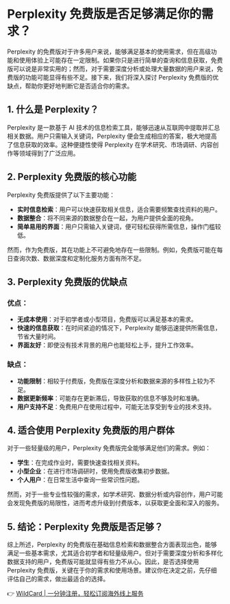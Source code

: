# Perplexity 免费版是否足够满足你的需求？

Perplexity 的免费版对于许多用户来说，能够满足基本的使用需求，但在高级功能和使用体验上可能存在一定限制。如果你只是进行简单的查询和信息获取，免费版可以说是非常实用的；然而，对于需要深度分析或处理大量数据的用户来说，免费版的功能可能显得有些不足。接下来，我们将深入探讨 Perplexity 免费版的优缺点，帮助你更好地判断它是否适合你的需求。

## 1. 什么是 Perplexity？

Perplexity 是一款基于 AI 技术的信息检索工具，能够迅速从互联网中提取并汇总相关数据。用户只需输入关键词，Perplexity 便会生成相应的答案，极大地提高了信息获取的效率。这种便捷性使得 Perplexity 在学术研究、市场调研、内容创作等领域得到了广泛应用。

## 2. Perplexity 免费版的核心功能

Perplexity 免费版提供了以下主要功能：

- **实时信息检索**：用户可以快速获取相关信息，适合需要频繁查找资料的用户。
- **数据整合**：将不同来源的数据整合在一起，为用户提供全面的视角。
- **简单易用的界面**：用户只需输入关键词，便可轻松获得所需信息，操作门槛较低。

然而，作为免费版，其在功能上不可避免地存在一些限制。例如，免费版可能在每日查询次数、数据深度和定制化服务方面有所不足。

## 3. Perplexity 免费版的优缺点

### 优点：

- **无成本使用**：对于初学者或小型项目，免费版可以满足基本的需求。
- **快速的信息获取**：在时间紧迫的情况下，Perplexity 能够迅速提供所需信息，节省大量时间。
- **界面友好**：即使没有技术背景的用户也能轻松上手，提升工作效率。

### 缺点：

- **功能限制**：相较于付费版，免费版在深度分析和数据来源的多样性上较为不足。
- **数据更新频率**：可能存在更新滞后，导致获取的信息不够及时和准确。
- **用户支持不足**：免费用户在使用过程中，可能无法享受到专业的技术支持。

## 4. 适合使用 Perplexity 免费版的用户群体

对于一些轻量级的用户，Perplexity 免费版完全能够满足他们的需求。例如：

- **学生**：在完成作业时，需要快速查找相关资料。
- **小型企业**：在进行市场调研时，使用免费版收集初步数据。
- **个人用户**：在日常生活中查询一些常识性问题。

然而，对于一些专业性较强的需求，如学术研究、数据分析或内容创作，用户可能会发现免费版的局限性，进而考虑升级到付费版本，以获取更全面和深入的服务。

## 5. 结论：Perplexity 免费版是否足够？

综上所述，Perplexity 的免费版在基础信息检索和数据整合方面表现出色，能够满足一些基本需求，尤其适合初学者和轻量级用户。但对于需要深度分析和多样化数据支持的用户，免费版可能就显得有些力不从心。因此，是否选择使用 Perplexity 免费版，关键在于你的需求和使用场景。建议你在决定之前，先仔细评估自己的需求，做出最适合的选择。

👉 [WildCard | 一分钟注册，轻松订阅海外线上服务](https://bbtdd.com/WildCard)